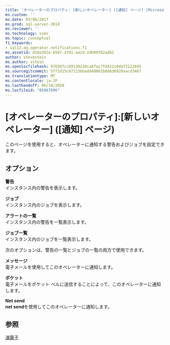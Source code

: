 ```yaml
---
title: 'オペレーターのプロパティ: [新しいオペレーター] ([通知] ページ) |Microsoft Docs'
ms.custom: ''
ms.date: 03/06/2017
ms.prod: sql-server-2014
ms.reviewer: ''
ms.technology: ssms
ms.topic: conceptual
f1_keywords:
- sql12.ag.operator.notifications.f1
ms.assetid: d10a381e-b567-4701-aa2d-2db09f62ad81
author: stevestein
ms.author: sstein
ms.openlocfilehash: 976597ccb9130220ca6fac7fd422c0daf3122845
ms.sourcegitcommit: 57f1d15c67113bbadd40861b886d6929aacd3467
ms.translationtype: MT
ms.contentlocale: ja-JP
ms.lasthandoff: 06/18/2020
ms.locfileid: "85067696"
---
```

# <a name="operator-properties-new-operator-notifications-page"></a>[オペレーターのプロパティ]:[新しいオペレーター] ([通知] ページ)
  このページを使用すると、オペレーターに通知する警告およびジョブを設定できます。  
  
## <a name="options"></a>オプション  
 **警告**  
 インスタンス内の警告を表示します。  
  
 **ジョブ**  
 インスタンス内のジョブを表示します。  
  
 **アラートの一覧**  
 インスタンス内の警告を一覧表示します。  
  
 **ジョブ一覧**  
 インスタンス内のジョブを一覧表示します。  
  
 次のオプションは、警告の一覧とジョブの一覧の両方で使用できます。  
  
 **メッセージ**  
 電子メールを使用してこのオペレーターに通知します。  
  
 **ポケット**  
 電子メールをポケット ベルに送信することによって、このオペレーターに通知します。  
  
 **Net send**  
 **net send**を使用してこのオペレーターに通知します。  
  
## <a name="see-also"></a>参照  
 [演算子](operators.md)  
  
  
